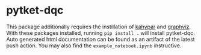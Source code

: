 # pytket-dqc

This package additionally requires the instillation of
[kahypar](https://github.com/kahypar/kahypar) and 
[graphviz](https://graphviz.org/download/). With these packages installed,
running `pip install .` will install pytket-dqc. Auto generated html 
documentation can be found as an artifact of the latest push action. 
You may also find the `example_notebook.ipynb` instructive.
